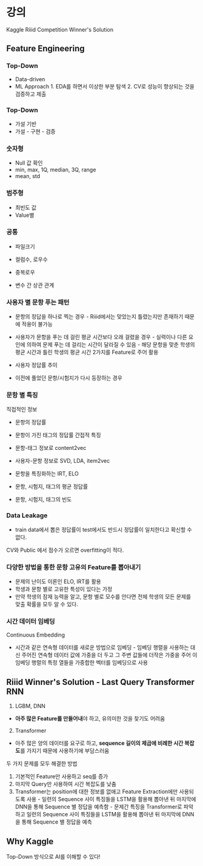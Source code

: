 # 강의
Kaggle Riiid Competition Winner's Solution
## Feature Engineering
### Top-Down
- Data-driven
- ML Approach
		1. EDA를 하면서 이상한 부분 탐색
		2. CV로 성능이 향상되는 것을 검증하고 제출
### Top-Down
- 가설 기반
- 가설 - 구현 - 검증

### 숫자형
- Null 값 확인
- min, max, 1Q, median, 3Q, range
- mean, std

### 범주형
- 최빈도 값
- Value별

### 공통
- 파일크기
- 컬럼수, 로우수
- 중복로우

- 변수 간 상관 관계

### 사용자 별 문항 푸는 패턴
- 문항의 정답을 하나로 찍는 경우
		- Riiid에서는 맞았는지 틀렸는지만 존재하기 때문에 적용이 불가능
- 사용자가 문항을 푸는 데 걸린 평균 시간보다 오래 걸렸을 경우
		- 실력이나 다른 요인에 의하여 문제 푸는 데 걸리는 시간이 달라질 수 있음
		- 해당 문항을 맞춘 학생의 평균 시간과 틀린 학생의 평균 시간 2가지를 Feature로 주어 활용

- 사용자 정답률 추이
- 이전에 풀었던 문항/시험지가 다시 등장하는 경우

### 문항 별 특징
직접적인 정보
- 문항의 정답률
- 문항이 가진 태그의 정답률
간접적 특징
- 문항-태그 정보로 content2vec
- 사용자-문항 정보로 SVD, LDA, item2vec
- 문항을 특징화하는 IRT, ELO

- 문항, 시험지, 태그의 평균 정답률
- 문항, 시험지, 태그의 빈도

### Data Leakage
- train data에서 뽑은 정답률이 test에서도 반드시 정답률이 일치한다고 확신할 수 없다.

CV와 Public 에서 점수가 오르면 overfitting이 적다.

### 다양한 방법을 통한 문항 고유의 Feature를 뽑아내기
- 문제의 난이도 이론인 ELO, IRT를 활용
- 학생과 문항 별로 고유한 특성이 있다는 가정
- 만약 학생의 잠재 능력을 알고, 문항 별로 모수를 안다면 전체 학생의 모든 문제를 맞출 확률을 모두 알 수 있다.

### 시간 데이터 임베딩
Continuous Embedding
- 시간과 같은 연속형 데이터를 새로운 방법으로 임베딩
		- 임베딩 행렬을 사용하는 대신 주어진 연속형 데이터 값에 가중을 더 두고 그 주변 값들에 더작은 가중을 주어 이 임베딩 행렬의 특정 열들을 가중합한 벡터를 임베딩으로 사용

## Riiid Winner's Solution - Last Query Transformer RNN
1. LGBM, DNN
- **아주 많은 Feature를 만들어내**야 하고, 유의미한 것을 찾기도 어려움
2. Transformer
- 아주 많은 양의 데이터를 요구로 하고, **sequence 길이의 제곱에 비례한 시간 복잡도**를 가지기 때문에 사용하기에 부담스러움

두 가지 문제를 모두 해결한 방법
1. 기본적인 Feature만 사용하고 seq를 증가
2. 마지막 Query만 사용하여 시간 복잡도를 낮춤
3. Transformer는 position에 대한 정보를 없애고 Feature Extraction에만 사용되도록 사용
		- 일련의 Sequence 사이 특징들을 LSTM을 활용해 뽑아낸 뒤 마지막에 DNN을 통해 Sequence 별 정답을 예측함
		- 문제간 특징을 Transformer로 파악하고 일련의 Sequence 사이 특징들을 LSTM을 활용해 뽑아낸 뒤 마지막에 DNN을 통해 Sequence 별 정답을 예측

## Why Kaggle
Top-Down 방식으로 AI를 이해할 수 있다!

